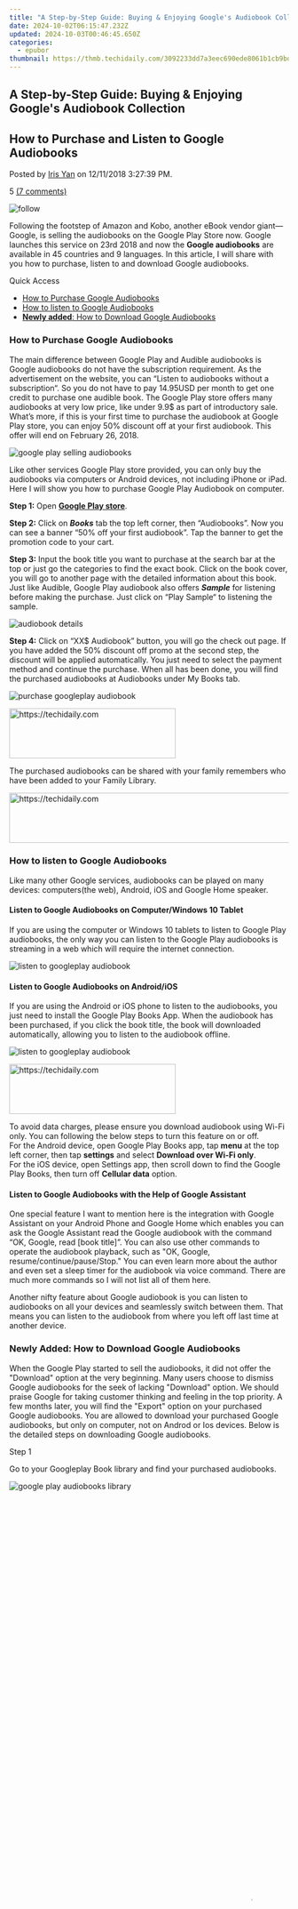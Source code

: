 ```yaml
---
title: "A Step-by-Step Guide: Buying & Enjoying Google's Audiobook Collection"
date: 2024-10-02T06:15:47.232Z
updated: 2024-10-03T00:46:45.650Z
categories:
  - epubor
thumbnail: https://thmb.techidaily.com/3092233dd7a3eec690ede8061b1cb9bd7087808138a5d4f0dd6cc9938518b6ac.jpg
---
```


## A Step-by-Step Guide: Buying & Enjoying Google's Audiobook Collection

## How to Purchase and Listen to Google Audiobooks

Posted by [Iris Yan](https://www.facebook.com/iris.yan.16718) on 12/11/2018 3:27:39 PM.

5 [(7 comments)](http://www.epubor.com/#comment-area) 

![follow](http://www.epubor.com/images/follow.png)

Following the footstep of Amazon and Kobo, another eBook vendor giant—Google, is selling the audiobooks on the Google Play Store now. Google launches this service on 23rd 2018 and now the **Google audiobooks** are available in 45 countries and 9 languages. In this article, I will share with you how to purchase, listen to and download Google audiobooks. 

Quick Access

* [How to Purchase Google Audiobooks](https://tools.techidaily.com/epubor/products/)
* [How to listen to Google Audiobooks](https://tools.techidaily.com/epubor/products/)
* [**Newly added**: How to Download Google Audiobooks](https://tools.techidaily.com/epubor/products/)

###  How to Purchase Google Audiobooks

The main difference between Google Play and Audible audiobooks is Google audiobooks do not have the subscription requirement. As the advertisement on the website, you can “Listen to audiobooks without a subscription“. So you do not have to pay 14.95USD per month to get one credit to purchase one audible book. The Google Play store offers many audiobooks at very low price, like under 9.9$ as part of introductory sale. What’s more, if this is your first time to purchase the audiobook at Google Play store, you can enjoy 50% discount off at your first audiobook. This offer will end on February 26, 2018\. 

![google play selling audiobooks](http://www.epubor.com/images/uppic/google-play-selling-audiobooks.png)

Like other services Google Play store provided, you can only buy the audiobooks via computers or Android devices, not including iPhone or iPad. Here I will show you how to purchase Google Play Audiobook on computer.

**Step 1:** Open **[Google Play store](https://play.google.com/store)**.

**Step 2:** Click on **_Books_** tab the top left corner, then “Audiobooks”. Now you can see a banner “50% off your first audiobook”. Tap the banner to get the promotion code to your cart.

**Step 3:** Input the book title you want to purchase at the search bar at the top or just go the categories to find the exact book. Click on the book cover, you will go to another page with the detailed information about this book. Just like Audible, Google Play audiobook also offers **_Sample_** for listening before making the purchase. Just click on “Play Sample“ to listening the sample.

![audiobook details](http://www.epubor.com/images/uppic/audiobook-details.png)

**Step 4:** Click on “XX$ Audiobook” button, you will go the check out page. If you have added the 50% discount off promo at the second step, the discount will be applied automatically. You just need to select the payment method and continue the purchase. When all has been done, you will find the purchased audiobooks at Audiobooks under My Books tab.

![purchase googleplay audiobook](http://www.epubor.com/images/uppic/purchase-google-play-audiobook.png)

<!-- affiliate ads begin -->
<a href="https://laganoo.pxf.io/c/5597632/1484940/16446" target="_top" id="1484940">
  <img src="//a.impactradius-go.com/display-ad/16446-1484940" border="0" alt="https://techidaily.com" width="300" height="90"/>
</a>
<img height="0" width="0" src="https://laganoo.pxf.io/i/5597632/1484940/16446" style="position:absolute;visibility:hidden;" border="0" />
<!-- affiliate ads end -->

The purchased audiobooks can be shared with your family remembers who have been added to your Family Library. 

<!-- affiliate ads begin -->
<a href="https://appsumo.8odi.net/c/5597632/2118323/7443" target="_top" id="2118323">
  <img src="//a.impactradius-go.com/display-ad/7443-2118323" border="0" alt="https://techidaily.com" width="728" height="90"/>
</a>
<img height="0" width="0" src="https://appsumo.8odi.net/i/5597632/2118323/7443" style="position:absolute;visibility:hidden;" border="0" />
<!-- affiliate ads end -->

###  How to listen to Google Audiobooks

Like many other Google services, audiobooks can be played on many devices: computers(the web), Android, iOS and Google Home speaker. 

#### Listen to Google Audiobooks on Computer/Windows 10 Tablet

If you are using the computer or Windows 10 tablets to listen to Google Play audiobooks, the only way you can listen to the Google Play audiobooks is streaming in a web which will require the internet connection.

![listen to googleplay audiobook](http://www.epubor.com/images/uppic/listen-to-google-play-audiobook-on-web.png)

#### Listen to Google Audiobooks on Android/iOS

If you are using the Android or iOS phone to listen to the audiobooks, you just need to install the Google Play Books App. When the audiobook has been purchased, if you click the book title, the book will downloaded automatically, allowing you to listen to the audiobook offline. 

![listen to googleplay audiobook](http://www.epubor.com/images/uppic/listen-to-googleplay-audiobook.png)

<!-- affiliate ads begin -->
<a href="https://aligracehair.sjv.io/c/5597632/2016143/19272" target="_top" id="2016143">
  <img src="//a.impactradius-go.com/display-ad/19272-2016143" border="0" alt="https://techidaily.com" width="300" height="90"/>
</a>
<img height="0" width="0" src="https://aligracehair.sjv.io/i/5597632/2016143/19272" style="position:absolute;visibility:hidden;" border="0" />
<!-- affiliate ads end -->

To avoid data charges, please ensure you download audiobook using Wi-Fi only. You can following the below steps to turn this feature on or off.  
For the Android device, open Google Play Books app, tap **menu** at the top left corner, then tap **settings** and select **Download over Wi-Fi only**.  
For the iOS device, open Settings app, then scroll down to find the Google Play Books, then turn off **Cellular data** option.

#### Listen to Google Audiobooks with the Help of Google Assistant

One special feature I want to mention here is the integration with Google Assistant on your Android Phone and Google Home which enables you can ask the Google Assistant read the Google audiobook with the command “OK, Google, read \[book title\]”. You can also use other commands to operate the audiobook playback, such as "OK, Google, resume/continue/pause/Stop." You can even learn more about the author and even set a sleep timer for the audiobook via voice command. There are much more commands so I will not list all of them here. 

Another nifty feature about Google audiobook is you can listen to audiobooks on all your devices and seamlessly switch between them. That means you can listen to the audiobook from where you left off last time at another device. 

###  Newly Added: How to Download Google Audiobooks

When the Google Play started to sell the audiobooks, it did not offer the "Download" option at the very beginning. Many users choose to dismiss Google audiobooks for the seek of lacking "Download" option. We should praise Google for taking customer thinking and feeling in the top priority. A few months later, you will find the "Export" option on your purchased Google audiobooks. You are allowed to download your purchased Google audiobooks, but only on computer, not on Androd or Ios devices. Below is the detailed steps on downloading Google audiobooks.

Step 1 

Go to your Googleplay Book library and find your purchased audiobooks.

![google play audiobooks library](http://www.epubor.com/images/uppic/google-play-audiobook-library.png)

<!-- affiliate ads begin -->
<span id="1516072">
					<video width="864" height="1536" style="cursor:pointer"
           poster="//a.impactradius-go.com/display-clicktoplayimage/1516072.png"
           onclick="if(!this.playClicked){this.play();this.setAttribute('controls',true);this.playClicked=true;}">
	   <source src="//a.impactradius-go.com/display-ad/16446-1516072">
	   <img src="//a.impactradius-go.com/display-clicktoplayimage/1516072.png" style="border: none; height: 100%; width: 100%; object-fit: contain">
	</video>
	<div style="width:540px;text-align:center"><a href="javascript:window.open(decodeURIComponent('https%3A%2F%2Flaganoo.pxf.io%2Fc%2F5597632%2F1516072%2F16446'), '_blank');void(0);">Click here</a></div>
</span>
<img height="0" width="0" src="https://imp.pxf.io/i/5597632/1516072/16446" style="position:absolute;visibility:hidden;" border="0" />
<!-- affiliate ads end -->

Step 2 

Click on the three dots under the audiobook cover, and then click on "Export" from the drop downlist.

![export option](http://www.epubor.com/images/uppic/export-option-google-audiobooks.png)

<!-- affiliate ads begin -->
<a href="https://appsumo.8odi.net/c/5597632/2144282/7443" target="_top" id="2144282">
  <img src="//a.impactradius-go.com/display-ad/7443-2144282" border="0" alt="https://techidaily.com" width="728" height="90"/>
</a>
<img height="0" width="0" src="https://appsumo.8odi.net/i/5597632/2144282/7443" style="position:absolute;visibility:hidden;" border="0" />
<!-- affiliate ads end -->

Step 3 

A window will pop up to show you the file name and type. As you can see that the default downloaded Google play audiobooks are in m4a format. Select where you want to store this file on your computer and click on "Save" button. The downloading process will start.

![save as m4a](http://www.epubor.com/images/uppic/save-as-m4a-format.png)

Then what you have to do is waiting. When the downloading has been finished, you will find the file on your computer with .m4a extension.

![google audiobooks has been downloaded successfully](http://www.epubor.com/images/uppic/save-as-m4a-format-2.png)

![play m4a with itunes](http://www.epubor.com/images/uppic/play-m4a-with-itunes.png)

 Good news to share is that the downloaded M4A audibooks are DRM free. You can play it at any m4a supported devices or apps. As you can see from above picture, my downloaded m4a file is played on iTunes. No need to remove DRM from Google audiobooks as Audible. As we all know that Audible audiobooks are protected by DRM, if you want to listen to audible audiobooks you need to [remove DRM from Audible](https://tools.techidaily.com/epubor/ultimate/) and [convert audible to mp3](https://tools.techidaily.com/epubor/products/). If you come across to have Audible audiobooks, Epubor Audible converter can be a very useful tool for you. You are welcome to download it to have a free trial.

Download Epubor Audible Converter for free:

[](https://tools.techidaily.com/epubor/audible-converter/) [](https://tools.techidaily.com/epubor/audible-converter/) 

![author](http://www.epubor.com/images/uppic/iris.png)

[Iris Yan](https://www.facebook.com/iris.yan.16718) has been a passionate member of Epubor since 2017\. Her mission is to enhance your ebook reading experience by sharing insightful tips and tricks. Join her on a journey towards reading excellence today!

SHARING IS GREAT!

[Tweet](https://twitter.com/share) 

[SAVE PAGE AS PDF](https://tools.techidaily.com/epubor/products/) 

7 Comments

[reply](https://tools.techidaily.com/epubor/products/) 

[reply](https://tools.techidaily.com/epubor/products/) 

Alicia

[Re:All Things about Google Play Audiobooks](https://tools.techidaily.com/epubor/products/)

07/18/2019 00:57:18

Thank you very much.

[reply](https://tools.techidaily.com/epubor/products/) 

Epubor

[Re:Alicia](https://tools.techidaily.com/epubor/products/)

07/18/2019 08:36:20

You are welcome. Have a nice day!

[reply](https://tools.techidaily.com/epubor/products/) 

Justin

[Re:All Things about Google Play Audiobooks](https://tools.techidaily.com/epubor/products/)

03/3/2021 19:09:19

Well Google now has with DRM or at least "exporting option not available" ones.. so I was rather hoping to find out how to get this into mp3 or some other usable format.   
 Example:  
 I gave you the URL and you refused to post my comment because you called it SPAM, @!#$@#$\*@(#\*$@(

[reply](https://tools.techidaily.com/epubor/products/) 

Epubor

[Re:Justin](https://tools.techidaily.com/epubor/products/)

03/4/2021 09:20:25

Thank you for your comments.  
 We are sincerely sorry to inform you that Epubor audible converter doesn't support google audiobook converting.  

[reply](https://tools.techidaily.com/epubor/products/) 

Christina

[Re:All Things about Google Play Audiobooks](https://tools.techidaily.com/epubor/products/)

10/11/2021 12:28:12

"Epubor audible converter doesn't support google audiobook converting"

 Can this please be a thing? Downloading and converting? There are radio dramas I have from there that I would like to make an mp3 and there doesn't seem to have an export option.

[reply](https://tools.techidaily.com/epubor/products/) 

Epubor

[Re:Christina](https://tools.techidaily.com/epubor/products/)

10/14/2021 09:05:41

Thank you for your comments. Epubor audible converter doesn't support google play audiobooks.  

[reply](https://tools.techidaily.com/epubor/products/) 

Jenia

[Re:All Things about Google Play Audiobooks](https://tools.techidaily.com/epubor/products/)

05/10/2023 04:21:31

I hate this

[reply](https://tools.techidaily.com/epubor/products/) 

Leave a comment

| Rating |  |
| ------ |  |

| YourName | \*  1 to 50 chars |
| -------- | ----------------- |

| email | Internet Email |
| ----- | -------------- |

| Comments | UBB Editor |
| -------- | ---------- |

<ins class="adsbygoogle"
     style="display:block"
     data-ad-format="autorelaxed"
     data-ad-client="ca-pub-7571918770474297"
     data-ad-slot="1223367746"></ins>

<ins class="adsbygoogle"
     style="display:block"
     data-ad-client="ca-pub-7571918770474297"
     data-ad-slot="8358498916"
     data-ad-format="auto"
     data-full-width-responsive="true"></ins>

<span class="atpl-alsoreadstyle">Also read:</span>
<div><ul>
<li><a href="https://extra-information.techidaily.com/2024-approved-complete-guide-to-final-cut-pro-for-film-professionals/"><u>2024 Approved Complete Guide to Final Cut Pro for Film Professionals</u></a></li>
<li><a href="https://discover-answers.techidaily.com/best-screen-recording-tools-top-10-picks-for-windows-users/"><u>Best Screen Recording Tools: Top 10 Picks for Windows Users</u></a></li>
<li><a href="https://discover-answers.techidaily.com/complete-guide-legitimate-malwarefox-activation-code-authentic-and-secure/"><u>Complete Guide: Legitimate MalwareFox Activation Code - Authentic and Secure</u></a></li>
<li><a href="https://discover-answers.techidaily.com/comprehensive-tutorial-on-eradicating-newtab-virus-using-malwarefox-software/"><u>Comprehensive Tutorial on Eradicating NewTab Virus Using MalwareFox Software</u></a></li>
<li><a href="https://change-location.techidaily.com/in-2024-3-ways-to-fake-gps-without-root-on-vivo-g2-drfone-by-drfone-virtual-android/"><u>In 2024, 3 Ways to Fake GPS Without Root On Vivo G2 | Dr.fone</u></a></li>
<li><a href="https://android-location-track.techidaily.com/in-2024-9-best-phone-monitoring-apps-for-honor-magic-6-drfone-by-drfone-virtual-android/"><u>In 2024, 9 Best Phone Monitoring Apps for Honor Magic 6 | Dr.fone</u></a></li>
<li><a href="https://fox-glue.techidaily.com/in-2024-premier-stream-gear-with-superior-360-degree-cameras/"><u>In 2024, Premier Stream Gear with Superior 360-Degree Cameras</u></a></li>
<li><a href="https://tech-recovery.techidaily.com/leading-visual-voice-mail-solutions-for-the-current-year-2024/"><u>Leading Visual Voice Mail Solutions for the Current Year, 2024</u></a></li>
<li><a href="https://instagram-video-files.techidaily.com/lost-legacies-found-revelations-from-the-canon-of-classical-works/"><u>Lost Legacies Found Revelations From the Canon of Classical Works</u></a></li>
<li><a href="https://vimeo-videos.techidaily.com/maximizing-view-count-secrets-to-staff-picks-on-vimeo/"><u>Maximizing View Count Secrets to Staff Picks on Vimeo</u></a></li>
<li><a href="https://discover-answers.techidaily.com/pc-gaming-guide-master-the-art-of-creating-virtual-sushi-with-3d-sushi-roll-asmr/"><u>PC Gaming Guide: Master the Art of Creating Virtual Sushi with 3D Sushi Roll ASMR</u></a></li>
<li><a href="https://discover-answers.techidaily.com/protect-your-family-online-with-these-top-5-safe-web-guardians-including-malwarefox-substitutes/"><u>Protect Your Family Online with These Top 5 Safe Web Guardians, Including MalwareFox Substitutes</u></a></li>
<li><a href="https://discover-answers.techidaily.com/the-most-effective-software-solutions-for-removing-image-watermarks-a-comprehensive-guide/"><u>The Most Effective Software Solutions for Removing Image Watermarks: A Comprehensive Guide</u></a></li>
<li><a href="https://discover-answers.techidaily.com/the-ultimate-guide-to-the-best-ios-based-pdf-editors-for-enhanced-productivity-in-202n/"><u>The Ultimate Guide to the Best iOS-Based PDF Editors for Enhanced Productivity in 202N</u></a></li>
<li><a href="https://discover-answers.techidaily.com/top-5-powerful-tools-to-remove-stock-image-watermarks-on-shutterstock/"><u>Top 5 Powerful Tools to Remove Stock Image Watermarks on Shutterstock</u></a></li>
<li><a href="https://tech-revival.techidaily.com/transform-your-broadcast-with-manycam-the-ultimate-solution-for-virtual-webcams-and-streaming-tech/"><u>Transform Your Broadcast with ManyCam - The Ultimate Solution for Virtual Webcams and Streaming Tech</u></a></li>
<li><a href="https://ios-unlock.techidaily.com/what-does-jailbreaking-iphone-14-pro-i-do-get-answers-here-by-drfone-ios/"><u>What Does Jailbreaking iPhone 14 Pro i Do? Get Answers here</u></a></li>
</ul></div>

